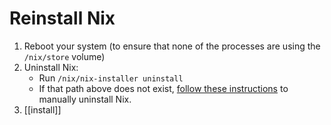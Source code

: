 # Reinstall Nix

1. Reboot your system (to ensure that none of the processes are using the `/nix/store` volume)
1. Uninstall Nix:
    - Run `/nix/nix-installer uninstall`
    - If that path above does not exist, [follow these instructions](https://nixos.org/manual/nix/stable/installation/uninstall.html#macos) to manually uninstall Nix.
3. [[install]]